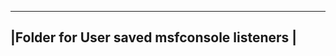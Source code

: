 ---------------------------------------------
|Folder for User saved msfconsole listeners |
---------------------------------------------
